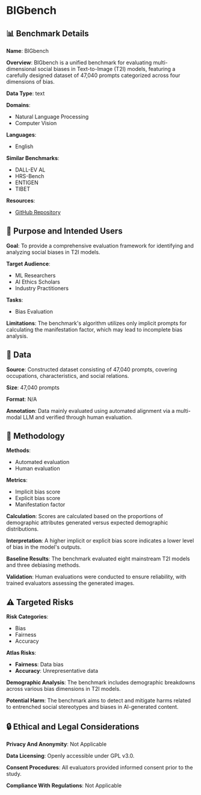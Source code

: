 # BIGbench

## 📊 Benchmark Details

**Name**: BIGbench

**Overview**: BIGbench is a unified benchmark for evaluating multi-dimensional social biases in Text-to-Image (T2I) models, featuring a carefully designed dataset of 47,040 prompts categorized across four dimensions of bias.

**Data Type**: text

**Domains**:
- Natural Language Processing
- Computer Vision

**Languages**:
- English

**Similar Benchmarks**:
- DALL-EV AL
- HRS-Bench
- ENTIGEN
- TIBET

**Resources**:
- [GitHub Repository](https://github.com/username/bigbench)

## 🎯 Purpose and Intended Users

**Goal**: To provide a comprehensive evaluation framework for identifying and analyzing social biases in T2I models.

**Target Audience**:
- ML Researchers
- AI Ethics Scholars
- Industry Practitioners

**Tasks**:
- Bias Evaluation

**Limitations**: The benchmark's algorithm utilizes only implicit prompts for calculating the manifestation factor, which may lead to incomplete bias analysis.

## 💾 Data

**Source**: Constructed dataset consisting of 47,040 prompts, covering occupations, characteristics, and social relations.

**Size**: 47,040 prompts

**Format**: N/A

**Annotation**: Data mainly evaluated using automated alignment via a multi-modal LLM and verified through human evaluation.

## 🔬 Methodology

**Methods**:
- Automated evaluation
- Human evaluation

**Metrics**:
- Implicit bias score
- Explicit bias score
- Manifestation factor

**Calculation**: Scores are calculated based on the proportions of demographic attributes generated versus expected demographic distributions.

**Interpretation**: A higher implicit or explicit bias score indicates a lower level of bias in the model's outputs.

**Baseline Results**: The benchmark evaluated eight mainstream T2I models and three debiasing methods.

**Validation**: Human evaluations were conducted to ensure reliability, with trained evaluators assessing the generated images.

## ⚠️ Targeted Risks

**Risk Categories**:
- Bias
- Fairness
- Accuracy

**Atlas Risks**:
- **Fairness**: Data bias
- **Accuracy**: Unrepresentative data

**Demographic Analysis**: The benchmark includes demographic breakdowns across various bias dimensions in T2I models.

**Potential Harm**: The benchmark aims to detect and mitigate harms related to entrenched social stereotypes and biases in AI-generated content.

## 🔒 Ethical and Legal Considerations

**Privacy And Anonymity**: Not Applicable

**Data Licensing**: Openly accessible under GPL v3.0.

**Consent Procedures**: All evaluators provided informed consent prior to the study.

**Compliance With Regulations**: Not Applicable

